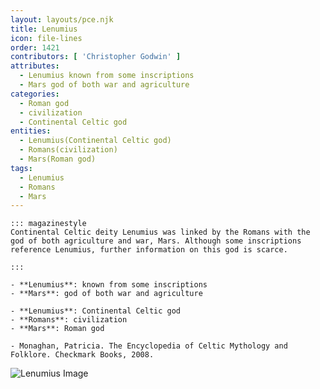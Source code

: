 ```yaml
---
layout: layouts/pce.njk
title: Lenumius
icon: file-lines
order: 1421
contributors: [ 'Christopher Godwin' ]
attributes:
  - Lenumius known from some inscriptions
  - Mars god of both war and agriculture
categories:
  - Roman god
  - civilization
  - Continental Celtic god
entities:
  - Lenumius(Continental Celtic god)
  - Romans(civilization)
  - Mars(Roman god)
tags:
  - Lenumius
  - Romans
  - Mars
---
```

``` tab [group1:Info]
::: magazinestyle
Continental Celtic deity Lenumius was linked by the Romans with the god of both agriculture and war, Mars. Although some inscriptions reference Lenumius, further information on this god is scarce.

:::
```
``` tab [group1:Attributes]
- **Lenumius**: known from some inscriptions
- **Mars**: god of both war and agriculture
```
``` tab [group1:Entities]
- **Lenumius**: Continental Celtic god
- **Romans**: civilization
- **Mars**: Roman god
```
``` tab [group1:Sources]
- Monaghan, Patricia. The Encyclopedia of Celtic Mythology and Folklore. Checkmark Books, 2008.
```
![Lenumius Image]([None])
